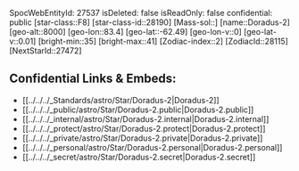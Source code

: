 ﻿---
location: [-62.49,-83.4,8000]
type: Star
tags:
- astro/Star

---
SpocWebEntityId: 27537
isDeleted: false
isReadOnly: false
confidential: public
[star-class::F8]
[star-class-id::28190]
[Mass-sol::]
[name::Doradus-2]
[geo-alt::8000]
[geo-lon::83.4]
[geo-lat::-62.49]
[geo-lon-v::0]
[geo-lat-v::0.01]
[bright-min::35]
[bright-max::41]
[Zodiac-index::2]
[ZodiacId::28115]
[NextStarId::27472]



## Confidential Links & Embeds: 
- [[../../../_Standards/astro/Star/Doradus-2|Doradus-2]] 
- [[../../../_public/astro/Star/Doradus-2.public|Doradus-2.public]] 
- [[../../../_internal/astro/Star/Doradus-2.internal|Doradus-2.internal]] 
- [[../../../_protect/astro/Star/Doradus-2.protect|Doradus-2.protect]] 
- [[../../../_private/astro/Star/Doradus-2.private|Doradus-2.private]] 
- [[../../../_personal/astro/Star/Doradus-2.personal|Doradus-2.personal]] 
- [[../../../_secret/astro/Star/Doradus-2.secret|Doradus-2.secret]]

